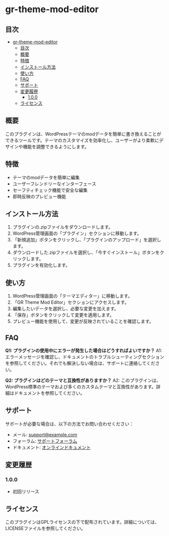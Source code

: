 # gr-theme-mod-editor 

## 目次
- [gr-theme-mod-editor](#gr-theme-mod-editor)
  - [目次](#目次)
  - [概要](#概要)
  - [特徴](#特徴)
  - [インストール方法](#インストール方法)
  - [使い方](#使い方)
  - [FAQ](#faq)
  - [サポート](#サポート)
  - [変更履歴](#変更履歴)
    - [1.0.0](#100)
  - [ライセンス](#ライセンス)

## 概要
このプラグインは、WordPressテーマのmodデータを簡単に書き換えることができるツールです。テーマのカスタマイズを効率化し、ユーザーがより柔軟にデザインや機能を調整できるようにします。

## 特徴
- テーマのmodデータを簡単に編集
- ユーザーフレンドリーなインターフェース
- セーフティチェック機能で安全な編集
- 即時反映のプレビュー機能

## インストール方法
1. プラグインの.zipファイルをダウンロードします。
2. WordPress管理画面の「プラグイン」セクションに移動します。
3. 「新規追加」ボタンをクリックし、「プラグインのアップロード」を選択します。
4. ダウンロードした.zipファイルを選択し、「今すぐインストール」ボタンをクリックします。
5. プラグインを有効化します。

## 使い方
1. WordPress管理画面の「テーマエディター」に移動します。
2. 「GR Theme Mod Editor」セクションにアクセスします。
3. 編集したいデータを選択し、必要な変更を加えます。
4. 「保存」ボタンをクリックして変更を適用します。
5. プレビュー機能を使用して、変更が反映されていることを確認します。

## FAQ
**Q1: プラグインの使用中にエラーが発生した場合はどうすればよいですか？**
A1: エラーメッセージを確認し、ドキュメントのトラブルシューティングセクションを参照してください。それでも解決しない場合は、サポートに連絡してください。

**Q2: プラグインはどのテーマと互換性がありますか？**
A2: このプラグインは、WordPress標準のテーマおよび多くのカスタムテーマと互換性があります。詳細はドキュメントを参照してください。

## サポート
サポートが必要な場合は、以下の方法でお問い合わせください：
- メール: support@example.com
- フォーラム: [サポートフォーラム](https://example.com/forum)
- ドキュメント: [オンラインドキュメント](https://example.com/docs)

## 変更履歴
### 1.0.0
- 初回リリース

## ライセンス
このプラグインはGPLライセンスの下で配布されています。詳細については、LICENSEファイルを参照してください。
